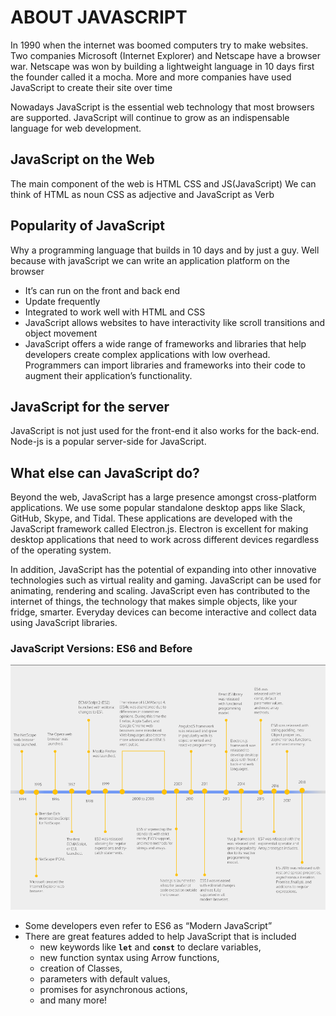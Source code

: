 # ABOUT JAVASCRIPT

In 1990 when the internet was boomed computers try to make websites. Two companies Microsoft (Internet Explorer) and Netscape have a browser war. Netscape was won by building a lightweight language in 10 days first the founder called it a mocha. More and more companies have used JavaScript to create their site over time

Nowadays JavaScript is the essential web technology that most browsers are supported. JavaScript will continue to grow as an indispensable language for web development.

## JavaScript on the Web

The main component of the web is HTML CSS and JS(JavaScript)
We can think of HTML as noun CSS as adjective and JavaScript as Verb

## Popularity of JavaScript

Why a programming language that builds in 10 days and by just a guy. Well because with javaScript we can write an application platform on the browser

- It’s can run on the front and back end
- Update frequently
- Integrated to work well with HTML and CSS
- JavaScript allows websites to have interactivity like scroll transitions and object movement
- JavaScript offers a wide range of frameworks and libraries that help developers create complex applications with low overhead. Programmers can import libraries and frameworks into their code to augment their application’s functionality.

## JavaScript for the server

JavaScript is not just used for the front-end it also works for the back-end. Node-js is a popular server-side for JavaScript.

## What else can JavaScript do?

Beyond the web, JavaScript has a large presence amongst cross-platform applications. We use some popular standalone desktop apps like Slack, GitHub, Skype, and Tidal. These applications are developed with the JavaScript framework called Electron.js. Electron is excellent for making desktop applications that need to work across different devices regardless of the operating system.

In addition, JavaScript has the potential of expanding into other innovative technologies such as virtual reality and gaming. JavaScript can be used for animating, rendering and scaling. JavaScript even has contributed to the internet of things, the technology that makes simple objects, like your fridge, smarter. Everyday devices can become interactive and collect data using JavaScript libraries.

### JavaScript Versions: ES6 and Before

<img src="https://github.com/Punvireakroth/Web-Development-Progress/blob/main/JAVASCRIPT%20I/images/JavaScript_version.png">

- Some developers even refer to ES6 as “Modern JavaScript”
- There are great features added to help JavaScript that is included
  - new keywords like **`let`** and **`const`** to declare variables,
  - new function syntax using Arrow functions,
  - creation of Classes,
  - parameters with default values,
  - promises for asynchronous actions,
  - and many more!
